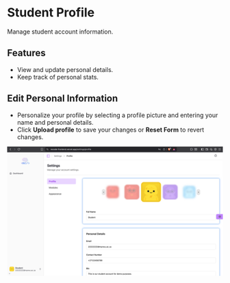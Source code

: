 # Student Profile

Manage student account information.

## Features
- View and update personal details.
- Keep track of personal stats.

## Edit Personal Information

- Personalize your profile by selecting a profile picture and entering your name and personal details.
- Click **Upload profile** to save your changes or **Reset Form** to revert changes.

![Student Profile](images/profile.png)



